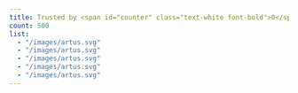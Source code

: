 ```yaml
---
title: Trusted by <span id="counter" class="text-white font-bold">0</span>+ clients & <span id="counter2" class="text-white font-bold">0</span>+ Projects Completed.
count: 500
list:
  - "/images/artus.svg"
  - "/images/artus.svg"
  - "/images/artus.svg"
  - "/images/artus.svg"
  - "/images/artus.svg"
---
```

